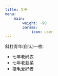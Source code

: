 ```yaml
---
title: 关于
menu:
    main: 
        weight: -90
        params:
            icon: user
---
```


斜杠青年(自认)一枚:
- 七年老码农
- 七年老韭菜
- 撸毛爱好者
